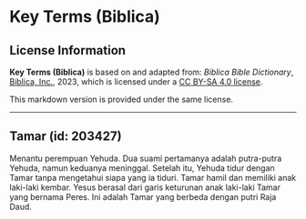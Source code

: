 # Key Terms (Biblica)

## License Information

**Key Terms (Biblica)** is based on and adapted from: _Biblica Bible Dictionary_, [Biblica, Inc.](https://www.biblica.com/), 2023, which is licensed under a [CC BY-SA 4.0 license](https://creativecommons.org/licenses/by-sa/4.0/legalcode.en).

This markdown version is provided under the same license.



--------------------------------

## Tamar (id: 203427)

Menantu perempuan Yehuda. Dua suami pertamanya adalah putra\-putra Yehuda, namun keduanya meninggal. Setelah itu, Yehuda tidur dengan Tamar tanpa mengetahui siapa yang ia tiduri. Tamar hamil dan memiliki anak laki\-laki kembar. Yesus berasal dari garis keturunan anak laki\-laki Tamar yang bernama Peres. Ini adalah Tamar yang berbeda dengan putri Raja Daud.


